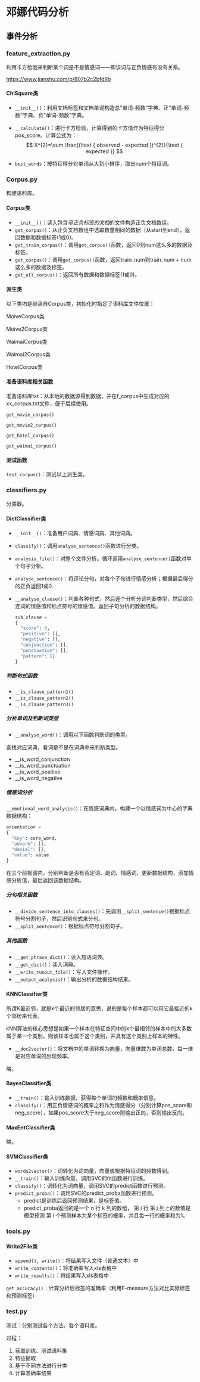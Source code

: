 # 邓娜代码分析

## 事件分析

### feature_extraction.py

利用卡方检验来判断某个词是不是情感词——即该词与正负情感有没有关系。

https://www.jianshu.com/p/807b2c2bfd9b

#### ChiSquare类

- `__init__()`：利用文档标签和文档单词构造总"单词-频数”字典、正"单词-频数”字典、负"单词-频数”字典。

- `__calculate()`：进行卡方检验，计算得到的卡方值作为特征得分pos_score。计算公式为：
  $$
  X^{2}=\sum \frac{(\text { observed - expected })^{2}}{\text { expected }}
  $$

- `best_words`：按特征得分对单词从大到小排序，取出num个特征词。



### Corpus.py

构建语料库。

#### Corpus类

- `__init__()`：读入包含*带正负标签的文档*的文件构造正负文档数组。
- `get_corpus()`：从正负文档数组中选取数量相同的数据（从start到end），返回数据和数据标签(1或0)。
- `get_train_corpus()`：调用`get_corpus()`函数，返回0到num这么多的数据及标签。
- `get_corpus()`：调用`get_corpus()`函数，返回train_num到train_num + num这么多的数据及标签。
- `get_all_corpus()`：返回所有数据和数据标签(1或0)。

#### 派生类

以下类均是继承自Corpus类，初始化时指定了语料库文件位置：

MoiveCorpus类

Moive2Corpus类

WaimaiCorpus类

Waimai2Corpus类

HotelCorpus类

#### 准备语料库相关函数

准备语料库txt：从本地的数据源得到数据，并在f_corpus中生成对应的xx_corpus.txt文件，便于后续使用。

`get_movie_corpus()`

`get_movie2_corpus()`

`get_hotel_corpus()`

`get_waimai_corpus()`

#### 测试函数

`test_corpus()`：测试以上派生类。



### classifiers.py

分类器。

#### DictClassifier类

- `__init__()`：准备用户词典、情感词典、其他词典。

- `classify()`：调用`analyse_sentence()`函数进行分类。

- `analysis_file()`：对整个文件分析。循环调用`analyse_sentence()`函数对单个句子分析。

- `analyse_sentence()`：将评论分句，对每个子句进行情感分析；根据最后得分的正负返回1或0.

- `__analyse_clause()`：判断各种句式，然后逐个分析分词判断类型，然后综合连词的情感值和标点符号的情感值。返回子句分析的数据结构。

  ```python
  sub_clause = 
  {
    "score": 0, 
    "positive": [], 
    "negative": [], 
    "conjunction": [], 
    "punctuation": [], 
    "pattern": []
  }
  ```

##### 判断句式函数

- `__is_clause_pattern1()`
- `__is_clause_pattern2()`
- `__is_clause_pattern3()`

##### 分析单词及判断词类型

- `__analyse_word()`：调用以下函数判断词的类型。

查找对应词典，看词是不是在词典中来判断类型。

- __is_word_conjunction
- __is_word_punctuation
- __is_word_positive
- __is_word_negative

##### 情感词分析

`__emotional_word_analysis()`：在情感词典内，构建一个以情感词为中心的字典数据结构：

```python
orientation = 
{
  "key": core_word, 
  "adverb": [], 
  "denial": [], 
  "value": value
}
```

在三个前视窗内，分别判断是否有否定词、副词、情感词，更新数据结构，添加情感分析值，最后返回该数据结构。

##### 分句相关函数

- `__divide_sentence_into_clauses()`：先调用`__split_sentence()`根据标点符号分割句子，然后识别句式来分句。
- `__split_sentence()`：根据标点符号分割句子。

##### 其他函数

- `__get_phrase_dict()`：读入短语词典。
- `__get_dict()`：读入词典。
- `__write_runout_file()`：写入文件操作。
- `__output_analysis()`：输出分析的数据结构结果。

#### KNNClassifier类

所谓K最近邻，就是k个最近的邻居的意思，说的是每个样本都可以用它最接近的k个邻居来代表。

kNN算法的核心思想是如果一个样本在特征空间中的k个最相邻的样本中的大多数属于某一个类别，则该样本也属于这个类别，并具有这个类别上样本的特性。

- `__doc2vector()`：将文档中的单词转换为向量，向量维数为单词总数，每一维是对应单词的出现频率。

略。

#### BayesClassifier类

- `__train()`：输入训练数据，获得每个单词的频数和概率信息。
- `classify()`：用正负情感词的概率之和作为情感得分（分别计算pos_score和neg_score），如果pos_score大于neg_score则输出正向，否则输出反向。



#### MaxEntClassifier类

略。



#### SVMClassifier类

- `words2vector()`：词转化为词向量，向量值根据特征词的频数得到。
- `__train()`：输入训练向量，调用SVC的fit函数进行训练。
- `classify()`：词转化为词向量，调用SVC的predict函数进行预测。
- `predict_proba()`：调用SVC的predict_proba函数进行预测。
  - predict是训练后返回预测结果，是标签值。
  - predict_proba返回的是一个 n 行 k 列的数组， 第 i 行 第 j 列上的数值是模型预测 第 i 个预测样本为某个标签的概率，并且每一行的概率和为1。

### tools.py

#### Write2File类

- `append(), write()`：将结果写入文件（普通文本）中
- `write_contents()`：将准确率写入xls表格中
- `write_results()`：将结果写入xls表格中



`get_accuracy()`：计算分析后标签的准确率（利用F-measure方法对比实际标签和预测标签）

### test.py

测试：分别测试各个方法，各个语料库。

过程：

1. 获取训练、测试语料集
2. 特征提取
3. 基于不同方法进行分类
4. 计算准确率结果